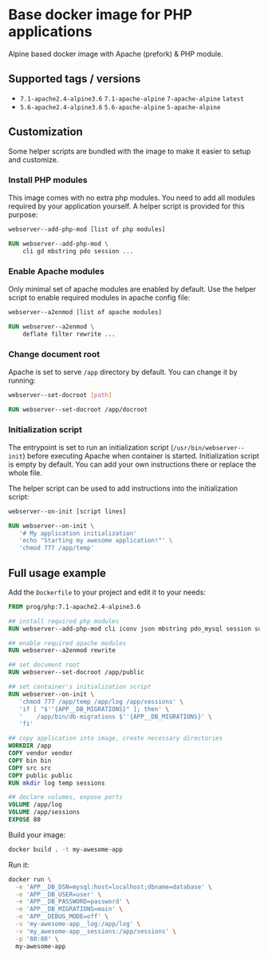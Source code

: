 Base docker image for PHP applications
======================================

Alpine based docker image with Apache (prefork) & PHP module.


Supported tags / versions
-------------------------
- `7.1-apache2.4-alpine3.6` `7.1-apache-alpine` `7-apache-alpine` `latest`
- `5.6-apache2.4-alpine3.6` `5.6-apache-alpine` `5-apache-alpine`


Customization
-------------

Some helper scripts are bundled with the image to make it easier to setup and customize.


### Install PHP modules

This image comes with no extra php modules. You need to add all modules required by your application yourself.
A helper script is provided for this purpose:

```bash
webserver--add-php-mod [list of php modules]
```

```Dockerfile
RUN webserver--add-php-mod \
    cli gd mbstring pdo session ...  
```

### Enable Apache modules

Only minimal set of apache modules are enabled by default.
Use the helper script to enable required modules in apache config file: 

```bash
webserver--a2enmod [list of apache modules] 
```

```Dockerfile
RUN webserver--a2enmod \
    deflate filter rewrite ... 
```

### Change document root

Apache is set to serve `/app` directory by default.
You can change it by running:

```bash
webserver--set-docroot [path]
```

```Dockerfile
RUN webserver--set-docroot /app/docroot
```


### Initialization script

The entrypoint is set to run an initialization script (`/usr/bin/webserver--init`) before executing Apache when
container is started. Initialization script is empty by default. You can add your own instructions there or replace
the whole file.

The helper script can be used to add instructions into the initialization script:

```bash
webserver--on-init [script lines]
```

```Dockerfile
RUN webserver--on-init \
   '# My application initialization'
   'echo "Starting my awesome application!"' \
   'chmod 777 /app/temp'
```


Full usage example
------------------

Add the `Dockerfile` to your project and edit it to your needs:  

```Dockerfile
FROM prog/php:7.1-apache2.4-alpine3.6

## install required php modules 
RUN webserver--add-php-mod cli iconv json mbstring pdo_mysql session sqlite3 tokenizer

## enable required apache modules
RUN webserver--a2enmod rewrite

## set document root
RUN webserver--set-docroot /app/public

## set container's initialization script
RUN webserver--on-init \
   'chmod 777 /app/temp /app/log /app/sessions' \
   'if [ "$''{APP__DB_MIGRATIONS}" ]; then' \
   '	/app/bin/db-migrations $''{APP__DB_MIGRATIONS}' \
   'fi'

## copy application into image, create necessary directories
WORKDIR /app
COPY vendor vendor
COPY bin bin
COPY src src
COPY public public
RUN mkdir log temp sessions

## declare volumes, expose ports
VOLUME /app/log
VOLUME /app/sessions
EXPOSE 80
```

Build your image:

```bash
docker build . -t my-awesome-app
```

Run it:

```bash
docker run \
  -e 'APP__DB_DSN=mysql:host=localhost;dbname=database' \
  -e 'APP__DB_USER=user' \
  -e 'APP__DB_PASSWORD=password' \
  -e 'APP__DB_MIGRATIONS=main' \
  -e 'APP__DEBUG_MODE=off' \
  -v 'my-awesome-app__log:/app/log' \
  -v 'my_awesome-app__sessions:/app/sessions' \
  -p '80:80' \
  my-awesome-app
```
